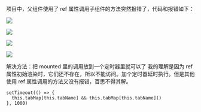 项目中，父组件使用了 ref 属性调用子组件的方法突然报错了，代码和报错如下：

![](https://i.imgur.com/yhT7jfW.png)

![](https://i.imgur.com/xqU6mMH.png)

![](https://i.imgur.com/20jxefk.png)

![](https://i.imgur.com/YtukVqK.png)

解决方法：把 mounted 里的调用放到一个定时器里就可以了
我的理解是因为 ref 属性初始渲染时，它们还不存在，所以不能访问。加个定时器延时执行。但是其他使用 ref 属性调用的方法又没有报错，百思不得其解。

    setTimeout(() => {
      this.tabMap[this.tabName] && this.tabMap[this.tabName]()
    }, 1000)